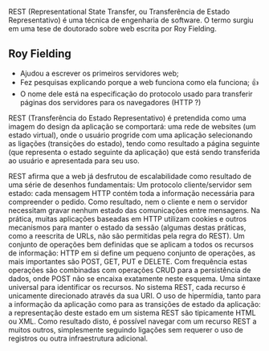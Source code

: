 REST (Representational State Transfer, ou Transferência de Estado Representativo) é uma técnica de engenharia de software. O termo surgiu em uma tese de doutorado sobre web escrita por Roy Fielding.

## Roy Fielding

* Ajudou a escrever os primeiros servidores web;
* Fez pesquisas explicando porque a web funciona como ela funciona; :+1:
* O nome dele está na especificação do protocolo usado para transferir páginas dos servidores para os navegadores (HTTP ?)

REST (Transferência do Estado Representativo) é pretendida como uma imagem do design da aplicação se comportará: uma rede de websites (um estado virtual), onde o usuário progride com uma aplicação selecionando as ligações (transições do estado), tendo como resultado a página seguinte (que representa o estado seguinte da aplicação) que está sendo transferida ao usuário e apresentada para seu uso.


REST afirma que a web já desfrutou de escalabilidade como resultado de uma série de desenhos fundamentais:
Um protocolo cliente/servidor sem estado: cada mensagem HTTP contém toda a informação necessária para compreender o pedido. Como resultado, nem o cliente e nem o servidor necessitam gravar nenhum estado das comunicações entre mensagens. Na prática, muitas aplicações baseadas em HTTP utilizam cookies e outros mecanismos para manter o estado da sessão (algumas destas práticas, como a reescrita de URLs, não são permitidas pela regra do REST).
Um conjunto de operações bem definidas que se aplicam a todos os recursos de informação: HTTP em si define um pequeno conjunto de operações, as mais importantes são POST, GET, PUT e DELETE. Com frequência estas operações são combinadas com operações CRUD para a persistência de dados, onde POST não se encaixa exatamente neste esquema.
Uma sintaxe universal para identificar os recursos. No sistema REST, cada recurso é unicamente direcionado através da sua URI.
O uso de hipermídia, tanto para a informação da aplicação como para as transições de estado da aplicação: a representação deste estado em um sistema REST são tipicamente HTML ou XML. Como resultado disto, é possível navegar com um recurso REST a muitos outros, simplesmente seguindo ligações sem requerer o uso de registros ou outra infraestrutura adicional.
